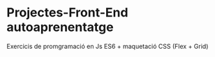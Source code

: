 # Projectes-Front-End autoaprenentatge

Exercicis de promgramació en Js ES6 + maquetació CSS (Flex + Grid)
